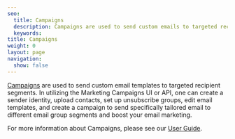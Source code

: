 ```yaml
---
seo:
  title: Campaigns
  description: Campaigns are used to send custom emails to targeted recipient segments.
  keywords: 
title: Campaigns
weight: 0
layout: page
navigation:
  show: false
---
```


[Campaigns]({{root_url}}/User_Guide/Marketing_Campaigns/index.html) are used to send custom email templates to targeted recipient segments. In utilizing the Marketing Campaigns UI or API, one can create a sender identity, upload contacts, set up unsubscribe groups, edit email templates, and create a campaign to send specifically tailored email to different email group segments and boost your email marketing. 

For more information about Campaigns, please see our [User Guide]({{root_url}}/User_Guide/Marketing_Campaigns/index.html).
